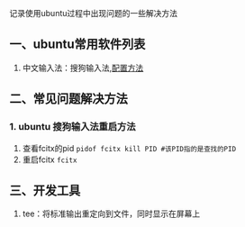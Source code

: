记录使用ubuntu过程中出现问题的一些解决方法

## 一、ubuntu常用软件列表
1. 中文输入法：搜狗输入法,[配置方法](https://shurufa.sogou.com/linux/guide)



## 二、常见问题解决方法
### 1. ubuntu 搜狗输入法重启方法
1. 查看fcitx的pid
`pidof fcitx
kill PID #该PID指的是查找的PID
`
2. 重启fcitx
`fcitx
`
## 三、开发工具
1. tee：将标准输出重定向到文件，同时显示在屏幕上
